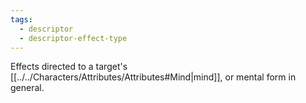 ```yaml
---
tags:
  - descriptor
  - descriptor-effect-type
---
```

Effects directed to a target's [[../../Characters/Attributes/Attributes#Mind|mind]], or mental form in general.